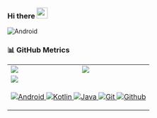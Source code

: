 <!-- ### Hi there 👋-->
### Hi there <img src="https://media.giphy.com/media/hvRJCLFzcasrR4ia7z/giphy.gif" width="25px" height="25px">

<!--
**PockerKID/PockerKID** is a ✨ _special_ ✨ repository because its `README.md` (this file) appears on your GitHub profile.

Here are some ideas to get you started:

- 🔭 I’m currently working on ...
- 🌱 I’m currently learning ...
- 👯 I’m looking to collaborate on ...
- 🤔 I’m looking for help with ...
- 💬 Ask me about ...
- 📫 How to reach me: ...
- 😄 Pronouns: ...
- ⚡ Fun fact: ...
-->

![Android](https://media.giphy.com/media/f6Q1EjYSrpnxwQsX0b/giphy.gif)

### 📊 GitHub Metrics

<table border="0" cellpadding='0' cellspacing='0'>
    <tr>
        <td>
            <img src="https://github-readme-stats.vercel.app/api?username=PockerKID&show_icons=true&theme=github&border_radius=8" />
        </td>
        <td>
            <img src="https://github-readme-stats.vercel.app/api/top-langs/?username=PockerKID&layout=compact&theme=github&hide=rich+text+format&langs_count=8&border_radius=8" />
        </td>
    </tr>
    <tr>
        <td colspan="2">
            <a href="https://github.com/ashutosh00710/github-readme-activity-graph">
                <img src="https://github-readme-activity-graph.vercel.app/graph?username=PockerKID&theme=github-light&line=5094F0&point=3878cf&hide_title=false&custom_title=Contributions&radius=8" />
            </a>
        </td>
    </tr>
    <tr>
        <td colspan="2">
            <p align="center"> 
                <a href="https://developer.android.com" target="_blank"  width="50" height="50"> 
                    <img src="https://www.vectorlogo.zone/logos/android/android-ar21.svg" alt="Android"/> 
                </a> 
                <a href="https://kotlinlang.org" target="_blank"  width="50" height="50"> 
                    <img src="https://www.vectorlogo.zone/logos/kotlinlang/kotlinlang-ar21.svg" alt="Kotlin"/> 
                </a>
                <a href="https://www.oracle.com/java/technologies/downloads/" target="_blank"  width="50" height="50"> 
                    <img src="https://www.vectorlogo.zone/logos/java/java-ar21.svg" alt="Java"/> 
                </a>
                <a href="https://git-scm.com/" target="_blank"  width="50" height="50"> 
                    <img src="https://www.vectorlogo.zone/logos/git-scm/git-scm-ar21.svg" alt="Git"/> 
                </a>
                <a href="https://github.com/PockerKID" target="_blank"  width="50" height="50"> 
                    <img src="https://www.vectorlogo.zone/logos/github/github-ar21.svg" alt="Github"/> 
                </a>
            </p>
        </td>
    </tr>
</table>
